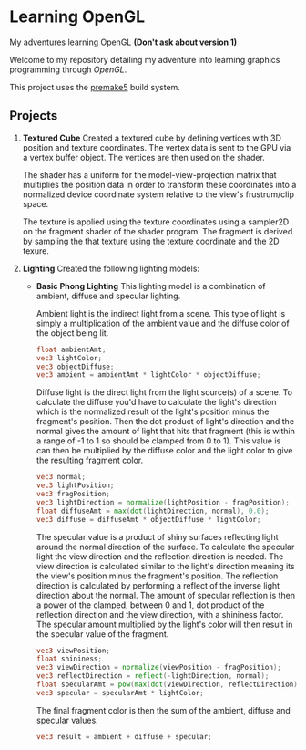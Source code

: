 # Learning OpenGL

My adventures learning OpenGL **(Don't ask about version 1)**

Welcome to my repository detailing my adventure into learning graphics programming through _OpenGL_.

This project uses the [premake5](https://premake.github.io) build system.

## Projects

1. **Textured Cube** Created a textured cube by defining vertices with 3D position and texture coordinates.
    The vertex data is sent to the GPU via a vertex buffer object. The vertices are then used on the shader.

    The shader has a uniform for the model-view-projection matrix that multiplies the position data
    in order to transform these coordinates into a normalized device coordinate system relative to the view's frustrum/clip space.

    The texture is applied using the texture coordinates using a sampler2D on the fragment shader of the shader program.
    The fragment is derived by sampling the that texture using the texture coordinate and the 2D texure.

2. **Lighting** Created the following lighting models:
    - **Basic Phong Lighting** This lighting model is a combination of ambient, diffuse and specular lighting.

        Ambient light is the indirect light from a scene. This type of light is simply a multiplication of the ambient value
        and the diffuse color of the object being lit.

        ```glsl
        float ambientAmt;
        vec3 lightColor;
        vec3 objectDiffuse;
        vec3 ambient = ambientAmt * lightColor * objectDiffuse;
        ```

        Diffuse light is the direct light from the light source(s) of a scene. To calculate the diffuse you'd have to
        calculate the light's direction which is the normalized result of the light's position minus the fragment's position.
        Then the dot product of light's direction and the normal gives the amount of light that hits that fragment
        (this is within a range of -1 to 1 so should be clamped from 0 to 1). This value is can then be multiplied by the diffuse color
        and the light color to give the resulting fragment color.

        ```glsl
        vec3 normal;
        vec3 lightPosition;
        vec3 fragPosition;
        vec3 lightDirection = normalize(lightPosition - fragPosition);
        float diffuseAmt = max(dot(lightDirection, normal), 0.0);
        vec3 diffuse = diffuseAmt * objectDiffuse * lightColor;
        ```

        The specular value is a product of shiny surfaces reflecting light around the normal direction of the surface.
        To calculate the specular light the view direction and the reflection direction is needed. The view direction is calculated similar
        to the light's direction meaning its the view's position minus the fragment's position. The reflection direction is calculated by
        performing a reflect of the inverse light direction about the normal. The amount of specular reflection is then a power of the
        clamped, between 0 and 1, dot product of the reflection direction and the view direction, with a shininess factor.
        The specular amount multiplied by the light's color will then result in the specular value of the fragment.

        ```glsl
        vec3 viewPosition;
        float shininess;
        vec3 viewDirection = normalize(viewPosition - fragPosition);
        vec3 reflectDirection = reflect(-lightDirection, normal);
        float specularAmt = pow(max(dot(viewDirection, reflectDirection), 0.0), shininess);
        vec3 specular = specularAmt * lightColor;
        ```

        The final fragment color is then the sum of the ambient, diffuse and specular values.

        ```glsl
        vec3 result = ambient + diffuse + specular;
        ```
